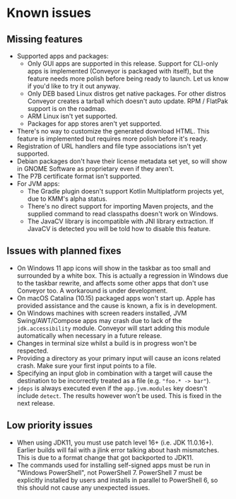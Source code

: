 # Known issues

## Missing features

* Supported apps and packages:
  * Only GUI apps are supported in this release. Support for CLI-only apps is implemented (Conveyor is packaged with itself), but the feature needs more polish before being ready to launch. Let us know if you'd like to try it out anyway.
  * Only DEB based Linux distros get native packages. For other distros Conveyor creates a tarball which doesn't auto update. RPM / FlatPak support is on the roadmap.
  * ARM Linux isn't yet supported.
  * Packages for app stores aren't yet supported.
* There's no way to customize the generated download HTML. This feature is implemented but requires more polish before it's ready.
* Registration of URL handlers and file type associations isn't yet supported.
* Debian packages don't have their license metadata set yet, so will show in GNOME Software as proprietary even if they aren't.
* The P7B certificate format isn't supported.
* For JVM apps:
    * The Gradle plugin doesn't support Kotlin Multiplatform projects yet, due to KMM's alpha status.
    * There's no direct support for importing Maven projects, and the supplied command to read classpaths doesn't work on Windows.
    * The JavaCV library is incompatible with JNI library extraction. If JavaCV is detected you will be told how to disable this feature.

## Issues with planned fixes

* On Windows 11 app icons will show in the taskbar as too small and surrounded by a white box. This is actually a regression in Windows due to the taskbar rewrite, and affects some other apps that don't use Conveyor too. A workaround is under development.
* On macOS Catalina (10.15) packaged apps won't start up. Apple has provided assistance and the cause is known, a fix is in development. 
* On Windows machines with screen readers installed, JVM Swing/AWT/Compose apps may crash due to lack of the `jdk.accessibility` module. Conveyor will start adding this module automatically when necessary in a future release.
* Changes in terminal size whilst a build is in progress won't be respected.
* Providing a directory as your primary input will cause an icons related crash. Make sure your first input points to a file.
* Specifying an input glob in combination with a target will cause the destination to be incorrectly treated as a file (e.g. `"foo.* -> bar"`).
* `jdeps` is always executed even if the `app.jvm.modules` key doesn't include `detect`. The results however won't be used. This is fixed in the next release.

## Low priority issues 

* When using JDK11, you must use patch level 16+ (i.e. JDK 11.0.16+). Earlier builds will fail with a jlink error talking about hash mismatches. This is due to a format change that got backported to JDK11.
* The commands used for installing self-signed apps must be run in "Windows PowerShell", not PowerShell 7. PowerShell 7 must be explicitly installed by users and installs in parallel to PowerShell 6, so this should not cause any unexpected issues. 
